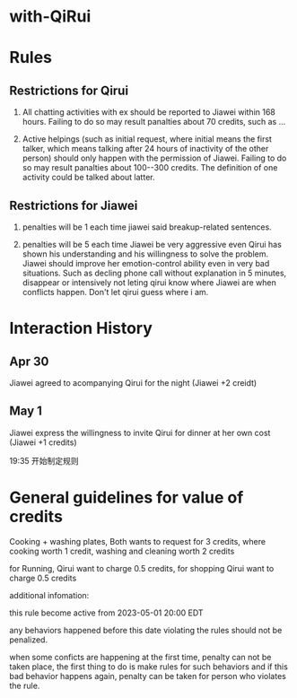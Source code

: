 # with-QiRui




# Rules

## Restrictions for Qirui


1. All chatting activities with ex should be reported to Jiawei within 168 hours. Failing to do so may result panalties about 70 credits, such as ...

2. Active helpings (such as initial request, where initial means the first talker, which means talking after 24 hours of inactivity of the other person) should only happen with the permission of Jiawei. Failing to do so may result panalties about 100--300 credits. The definition of one activity could be talked about latter.

## Restrictions for Jiawei

1. penalties will be 1 each time jiawei said breakup-related sentences.

2. penalties will be 5 each time Jiawei be very aggressive even Qirui has shown his understanding and his willingness to solve the problem. Jiawei should improve her emotion-control ability even in very bad situations. Such as decling phone call without explanation in 5 minutes, disappear or intensively not leting qirui know where Jiawei are when conflicts happen. Don't let qirui guess where i am.






# Interaction History

## Apr 30


Jiawei agreed to acompanying Qirui for the night (Jiawei +2 creidt)




## May 1


Jiawei express the willingness to invite Qirui for dinner at her own cost (Jiawei +1 credits)

19:35 开始制定规则



# General guidelines for value of credits

Cooking + washing plates, Both wants to request for 3 credits, where cooking worth 1 credit, washing and cleaning worth 2 credits

for Running, Qirui want to charge 0.5 credits, for shopping Qirui want to charge 0.5 credits










additional infomation:

this rule become active from 2023-05-01 20:00 EDT

any behaviors happened before this date violating the rules should not be penalized.

when some conficts are happening at the first time, penalty can not be taken place, the first thing to do is make rules for such behaviors and if this bad behavior happens again, penalty can be taken for person who violates the rule.


